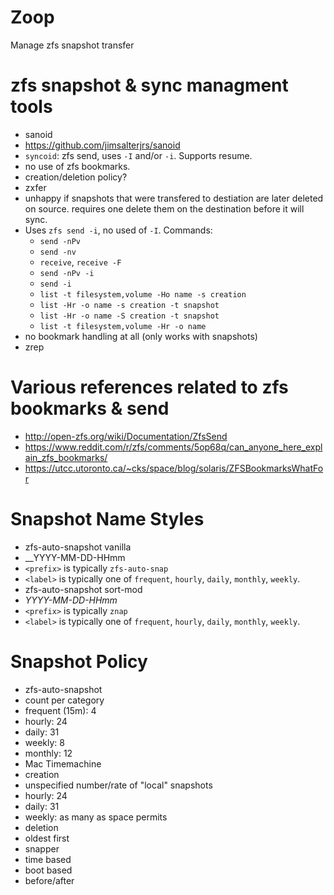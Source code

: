 # Zoop

Manage zfs snapshot transfer


# zfs snapshot & sync managment tools

 - sanoid
  - https://github.com/jimsalterjrs/sanoid
  - `syncoid`: zfs send, uses `-I` and/or `-i`. Supports resume.
  - no use of zfs bookmarks.
  - creation/deletion policy?
 - zxfer
  - unhappy if snapshots that were transfered to destiation are later deleted
    on source. requires one delete them on the destination before it will sync.
  - Uses `zfs send -i`, no used of `-I`. Commands:
    - `send -nPv`
    - `send -nv`
    - `receive`, `receive -F`
    - `send -nPv -i`
    - `send -i`
    - `list -t filesystem,volume -Ho name -s creation`
    - `list -Hr -o name -s creation -t snapshot`
    - `list -Hr -o name -S creation -t snapshot`
    - `list -t filesystem,volume -Hr -o name`
  - no bookmark handling at all (only works with snapshots)
 - zrep

# Various references related to zfs bookmarks & send

 - http://open-zfs.org/wiki/Documentation/ZfsSend
 - https://www.reddit.com/r/zfs/comments/5op68q/can_anyone_here_explain_zfs_bookmarks/
 - https://utcc.utoronto.ca/~cks/space/blog/solaris/ZFSBookmarksWhatFor


# Snapshot Name Styles

 - zfs-auto-snapshot vanilla
  - <prefix>_<label>_YYYY-MM-DD-HHmm
   - `<prefix>` is typically `zfs-auto-snap`
   - `<label>` is typically one of `frequent`, `hourly`,
      `daily`, `monthly`, `weekly`.
 - zfs-auto-snapshot sort-mod
  - <prefix>_YYYY-MM-DD-HHmm_<label>
   - `<prefix>` is typically `znap`
   - `<label>` is typically one of `frequent`, `hourly`,
		  `daily`, `monthly`, `weekly`.

# Snapshot Policy

 - zfs-auto-snapshot
  - count per category
   - frequent (15m): 4
   - hourly: 24
   - daily: 31
   - weekly: 8
   - monthly: 12
 - Mac Timemachine
  - creation
   - unspecified number/rate of "local" snapshots
   - hourly: 24
   - daily: 31
   - weekly: as many as space permits
  - deletion
   - oldest first
 - snapper
  - time based
  - boot based
  - before/after
   
